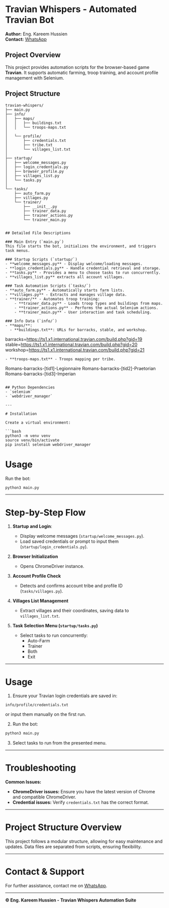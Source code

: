 # Travian Whispers - Automated Travian Bot

**Author:** Eng. Kareem Hussien  
**Contact:** [WhatsApp](https://wa.me/00201099339393)

## Project Overview

This project provides automation scripts for the browser-based game **Travian**. It supports automatic farming, troop training, and account profile management with Selenium.

## Project Structure

```plaintext
travian-whispers/
├── main.py
├── info/
│   ├── maps/
│   │   ├── buildings.txt
│   │   └── troops-maps.txt
│
│   └── profile/
│       ├── credentials.txt
│       ├── tribe.txt
│       └── villages_list.txt
│
├── startup/
│   ├── welcome_messages.py
│   ├── login_credentials.py
│   ├── browser_profile.py
│   ├── villages_list.py
│   └── tasks.py
│
└── tasks/
    ├── auto_farm.py
    ├── villages.py
    └── trainer/
        ├── __init__.py
        ├── trainer_data.py
        ├── trainer_actions.py
        └── trainer_main.py


## Detailed File Descriptions

### Main Entry (`main.py`)
This file starts the bot, initializes the environment, and triggers task menus.

### Startup Scripts (`startup/`)
- **welcome_messages.py** - Display welcome/loading messages.
- **login_credentials.py** - Handle credential retrieval and storage.
- **tasks.py** - Provides a menu to choose tasks to run concurrently.
- **villages_list.py** extracts all account villages.

### Task Automation Scripts (`tasks/`)
- **auto_farm.py** - Automatically starts farm lists.
- **villages.py** - Extracts and manages village data.
- **trainer/** - Automates troop training:
    - **trainer_data.py** - Loads troop types and buildings from maps.
    - **trainer_actions.py** - Performs the actual Selenium actions.
    - **trainer_main.py** - User interaction and task scheduling.

### Info Data (`info/`)
- **maps/**:
  - **buildings.txt**: URLs for barracks, stable, and workshop.
  ```
  barracks=https://ts1.x1.international.travian.com/build.php?gid=19
  stable=https://ts1.x1.international.travian.com/build.php?gid=20
  workshop=https://ts1.x1.international.travian.com/build.php?gid=21
  ```
  - **troops-maps.txt** - Troops mapping per tribe.
  ```
  Romans-barracks-[tid1]-Legionnaire
  Romans-barracks-[tid2]-Praetorian
  Romans-barracks-[tid3]-Imperian
  ```

## Python Dependencies
- `selenium`
- `webdriver_manager`

---

# Installation

Create a virtual environment:

```bash
python3 -m venv venv
source venv/bin/activate
pip install selenium webdriver_manager
```

# Usage

Run the bot:

```bash
python3 main.py
```

---

# Step-by-Step Flow

1. **Startup and Login**:
    - Display welcome messages (`startup/welcome_messages.py`).
    - Load saved credentials or prompt to input them (`startup/login_credentials.py`).

2. **Browser Initialization**
   - Opens ChromeDriver instance.

3. **Account Profile Check**
   - Detects and confirms account tribe and profile ID (`tasks/villages.py`).

4. **Villages List Management**
   - Extract villages and their coordinates, saving data to `villages_list.txt`.

5. **Task Selection Menu (`startup/tasks.py`)**
   - Select tasks to run concurrently:
     - Auto-Farm
     - Trainer
     - Both
     - Exit

---

# Usage

1. Ensure your Travian login credentials are saved in:
```
info/profile/credentials.txt
```
or input them manually on the first run.

2. Run the bot:
```bash
python3 main.py
```

3. Select tasks to run from the presented menu.

---

# Troubleshooting

**Common Issues:**

- **ChromeDriver issues:**
  Ensure you have the latest version of Chrome and compatible ChromeDriver.
- **Credential issues:** Verify `credentials.txt` has the correct format.

---

# Project Structure Overview

This project follows a modular structure, allowing for easy maintenance and updates. Data files are separated from scripts, ensuring flexibility.

---

# Contact & Support

For further assistance, contact me on [WhatsApp](https://wa.me/00201099339393).

---

**© Eng. Kareem Hussien - Travian Whispers Automation Suite**
```


